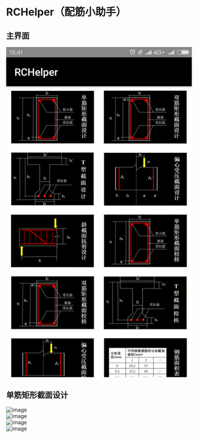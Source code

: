 # RCHelper（配筋小助手）
## 主界面
![image](https://github.com/Ron-Wang/RCHelper/blob/master/Image/Main.png)</br>
## 单筋矩形截面设计
![image](https://github.com/Ron-Wang/GeoHelper/blob/master/Image/SingleMain.png)</br>
![image](https://github.com/Ron-Wang/GeoHelper/blob/master/Image/SingleResult1.png)</br>
![image](https://github.com/Ron-Wang/GeoHelper/blob/master/Image/SingleResult2.png)</br>
![image](https://github.com/Ron-Wang/GeoHelper/blob/master/Image/SingleResult3.png)</br>
